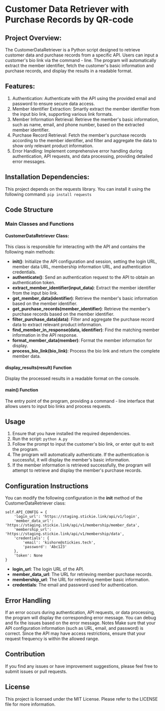 # Customer Data Retriever with Purchase Records by QR-code


## Project Overview:

The CustomerDataRetriever is a Python script designed to retrieve customer data and purchase records from a specific API. Users can input a customer's bio link via the command - line. The program will automatically extract the member identifier, fetch the customer's basic information and purchase records, and display the results in a readable format.

## Features:

1. Authentication: Authenticate with the API using the provided email and password to ensure secure data access.
2. Member Identifier Extraction: Smartly extract the member identifier from the input bio link, supporting various link formats.
3. Member Information Retrieval: Retrieve the member's basic information, such as name, email, and phone number, based on the extracted member identifier.
4. Purchase Record Retrieval: Fetch the member's purchase records according to the member identifier, and filter and aggregate the data to show only relevant product information.
5. Error Handling: Implement comprehensive error handling during authentication, API requests, and data processing, providing detailed error messages.

## Installation Dependencies:

This project depends on the requests library. You can install it using the following command:
``` pip install requests ```

## Code Structure

### Main Classes and Functions

#### CustomerDataRetriever Class:
This class is responsible for interacting with the API and contains the following main methods:

- **__init__()**: Initialize the API configuration and session, setting the login URL, member data URL, membership information URL, and authentication credentials.
- **authenticate()**: Send an authentication request to the API to obtain an authentication token.
- **extract_member_identifier(input_data)**: Extract the member identifier from the input bio link.
- **get_member_data(identifier)**: Retrieve the member's basic information based on the member identifier.
- **get_purchase_records(member_identifier)**: Retrieve the member's purchase records based on the member identifier.
- **filter_purchase_data(data)**: Filter and aggregate the purchase record data to extract relevant product information.
- **find_member_in_response(data, identifier)**: Find the matching member information in the API response.
- **format_member_data(member)**: Format the member information for display.
- **process_bio_link(bio_link)**: Process the bio link and return the complete member data.

#### display_results(result) Function
Display the processed results in a readable format on the console.

#### main() Function
The entry point of the program, providing a command - line interface that allows users to input bio links and process requests.


## Usage

1. Ensure that you have installed the required dependencies.
2. Run the script:
``` python A.py ```
3. Follow the prompt to input the customer's bio link, or enter quit to exit the program.
4. The program will automatically authenticate. If the authentication is successful, it will display the member's basic information.
5. If the member information is retrieved successfully, the program will attempt to retrieve and display the member's purchase records.

## Configuration Instructions

You can modify the following configuration in the __init__ method of the CustomerDataRetriever class:
```
self.API_CONFIG = {
    'login_url': 'https://staging.stickie.link/api/v1/login',
    'member_data_url': 'https://staging.stickie.link/api/v1/membership/member_data',
    'membership_url': 'https://staging.stickie.link/api/v1/membership/data',
    'credentials': {
        'email': 'kishore@stickies.tech',
        'password': 'Abc123'
    },
    'token': None
}
```

- **login_url**: The login URL of the API.
- **member_data_url**: The URL for retrieving member purchase records.
- **membership_url**: The URL for retrieving member basic information.
- **credentials**: The email and password used for authentication.

## Error Handling

If an error occurs during authentication, API requests, or data processing, the program will display the corresponding error message. You can debug and fix the issues based on the error message.
Notes
Make sure that your API configuration information (such as URL, email, and password) is correct.
Since the API may have access restrictions, ensure that your request frequency is within the allowed range.

## Contribution

If you find any issues or have improvement suggestions, please feel free to submit issues or pull requests.

## License

This project is licensed under the MIT License. Please refer to the LICENSE file for more information.
